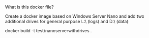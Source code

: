 What is this docker file?

Create a docker image based on Windows Server Nano and add two additional drives for general purpose L:\ (logs) and D:\ (data)

docker build -t test/nanoserverwithdrives .